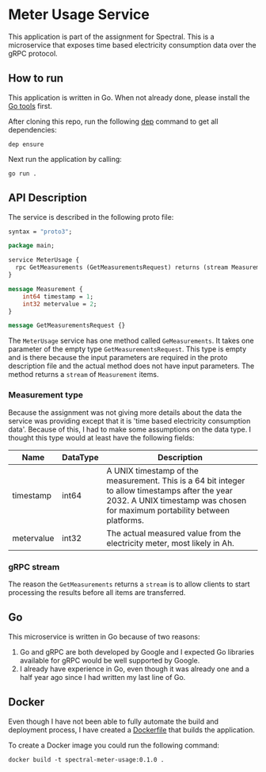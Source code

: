 # Meter Usage Service
This application is part of the assignment for Spectral. This is a microservice
that exposes time based electricity consumption data over the gRPC protocol. 

## How to run

This application is written in Go. When not already done, please install the [Go tools](https://golang.org/doc/install#install) first.


After cloning this repo, run the following [dep](https://golang.github.io/dep/docs/installation.html) command to get all dependencies:

```
dep ensure
```

Next run the application by calling:

```
go run .
```

## API Description

The service is described in the following proto file:

```proto
syntax = "proto3";

package main;

service MeterUsage {
  rpc GetMeasurements (GetMeasurementsRequest) returns (stream Measurement) {}
}

message Measurement {
    int64 timestamp = 1;
    int32 metervalue = 2;
}

message GetMeasurementsRequest {}
```

The `MeterUsage` service has one method called `GeMeasurements`. It takes one parameter of the empty type `GetMeasurementsRequest`. This type is empty and is there because the input parameters are required in the proto description file and the actual method does not have input parameters. The method returns a `stream` of `Measurement` items. 

### Measurement type

Because the assignment was not giving more details about the data the service was providing except that it is 'time based electricity consumption data'. Because of this, I had to make some assumptions on the data type. I thought this type would at least have the following fields:

|Name|DataType|Description|
|----|--------|-----------|
|timestamp|int64|A UNIX timestamp of the measurement. This is a 64 bit integer to allow timestamps after the year 2032. A UNIX timestamp was chosen for maximum portability between platforms.|
|metervalue|int32|The actual measured value from the electricity meter, most likely in Ah.|

### gRPC stream

The reason the `GetMeasurements` returns a `stream` is to allow clients to start processing the results before all items are transferred.

## Go

This microservice is written in Go because of two reasons:

1. Go and gRPC are both developed by Google and I expected Go libraries available for gRPC would be well supported by Google. 
2. I already have experience in Go, even though it was already one and a half year ago since I had written my last line of Go.

## Docker

Even though I have not been able to fully automate the build and deployment process, I have created a [Dockerfile](./Dockerfile) that builds the application.

To create a Docker image you could run the following command: 

```
docker build -t spectral-meter-usage:0.1.0 .
```